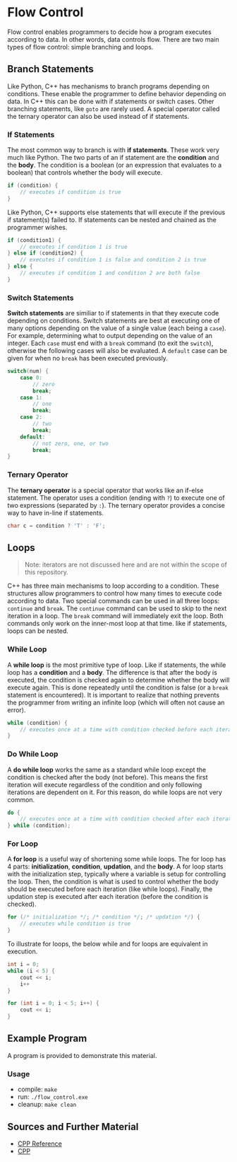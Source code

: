 # Flow Control

Flow control enables programmers to decide how a program executes according to data. In other words, data controls flow. There are two main types of flow control: simple branching and loops.

## Branch Statements

Like Python, C++ has mechanisms to branch programs depending on conditions. These enable the programmer to define behavior depending on data. In C++ this can be done with if statements or switch cases. Other branching statements, like `goto` are rarely used. A special operator called the ternary operator can also be used instead of if statements.

### If Statements

The most common way to branch is with **if statements**. These work very much like Python. The two parts of an if statement are the **condition** and the **body**. The condition is a boolean (or an expression that evaluates to a boolean) that controls whether the body will execute.

```C++
if (condition) {
    // executes if condition is true
}
```

Like Python, C++ supports else statements that will execute if the previous if statement(s) failed to. If statements can be nested and chained as the programmer wishes.

```C++
if (condition1) {
    // executes if condition 1 is true
} else if (condition2) {
    // executes if condition 1 is false and condition 2 is true
} else {
    // executes if condition 1 and condition 2 are both false
}
```

### Switch Statements

**Switch statements** are similiar to if statements in that they execute code depending on conditions. Switch statements are best at executing one of many options depending on the value of a single value (each being a `case`). For example, determining what to output depending on the value of an integer. Each `case` must end with a `break` command (to exit the `switch`), otherwise the following cases will also be evaluated. A `default` case can be given for when no `break` has been executed previously.

```C++
switch(num) {
    case 0:
        // zero
        break;
    case 1:
        // one
        break;
    case 2:
        // two
        break;
    default:
        // not zero, one, or two
        break;
}
```

### Ternary Operator

The **ternary operator** is a special operator that works like an if-else statement. The operator uses a condition (ending with `?`) to execute one of two expressions (separated by `:`). The ternary operator provides a concise way to have in-line if statements.

```C++
char c = condition ? 'T' : 'F';
```

## Loops

> Note: iterators are not discussed here and are not within the scope of this repository.

C++ has three main mechanisms to loop according to a condition. These structures allow programmers to control how many times to execute code according to data. Two special commands can be used in all three loops: `continue` and `break`. The `continue` command can be used to skip to the next iteration in a loop. The `break` command will immediately exit the loop. Both commands only work on the inner-most loop at that time. like if statements, loops can be nested.

### While Loop

A **while loop** is the most primitive type of loop. Like if statements, the while loop has a **condition** and a **body**. The difference is that after the body is executed, the condition is checked again to determine whether the body will execute again. This is done repeatedly until the condition is false (or a `break` statement is encountered). It is important to realize that nothing prevents the programmer from writing an infinite loop (which will often not cause an error).

```C++
while (condition) {
    // executes once at a time with condition checked before each iteration
}
```

### Do While Loop

A **do while loop** works the same as a standard while loop except the condition is checked after the body (not before). This means the first iteration will execute regardless of the condition and only following iterations are dependent on it. For this reason, do while loops are not very common.

```C++
do {
    // executes once at a time with condition checked after each iteration
} while (condition);
```

### For Loop

A **for loop** is a useful way of shortening some while loops. The for loop has 4 parts: **initialization**, **condition**, **updation**, and the **body**. A for loop starts with the initialization step, typically where a variable is setup for controlling the loop. Then, the condition is what is used to control whether the body should be executed before each iteration (like while loops). Finally, the updation step is executed after each iteration (before the condition is checked).

```C++
for (/* initialization */; /* condition */; /* updation */) {
    // executes while condition is true
}
```

To illustrate for loops, the below while and for loops are equivalent in execution.

```C++
int i = 0;
while (i < 5) {
    cout << i;
    i++
}
```

```C++
for (int i = 0; i < 5; i++) {
    cout << i; 
}
```

## Example Program

A program is provided to demonstrate this material.

### Usage
- compile: `make`
- run: `./flow_control.exe`
- cleanup: `make clean`

## Sources and Further Material

- [CPP Reference](https://en.cppreference.com/)
- [CPP](https://www.cplusplus.com/doc/)
